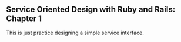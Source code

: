 ## Service Oriented Design with Ruby and Rails: Chapter 1

This is just practice designing a simple service interface.

